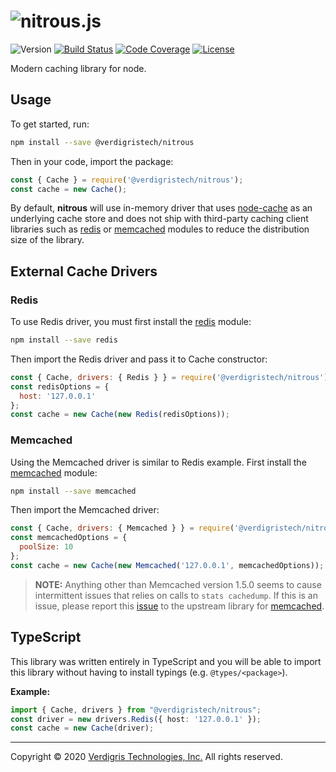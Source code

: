 # ![nitrous.js][nitrousjs]

![Version][version-badge]
[![Build Status][build-status-badge]][github-workflows-url]
[![Code Coverage][codecov-badge]][codecov-url]
[![License][license-badge]](LICENSE.md)

Modern caching library for node.

## Usage

To get started, run:

```bash
npm install --save @verdigristech/nitrous
```

Then in your code, import the package:

```javascript
const { Cache } = require('@verdigristech/nitrous');
const cache = new Cache();
```

By default, **nitrous** will use in-memory driver that uses [node-cache][node-cache-url]
as an underlying cache store and does not ship with third-party caching client libraries
such as [redis][redis-url] or [memcached][memcached-url] modules to reduce the distribution
size of the library.

## External Cache Drivers

### Redis

To use Redis driver, you must first install the [redis][redis-url] module:

```bash
npm install --save redis
```

Then import the Redis driver and pass it to Cache constructor:

```javascript
const { Cache, drivers: { Redis } } = require('@verdigristech/nitrous');
const redisOptions = {
  host: '127.0.0.1'
};
const cache = new Cache(new Redis(redisOptions));
```

### Memcached

Using the Memcached driver is similar to Redis example. First install the
[memcached][memcached-url] module:

```bash
npm install --save memcached
```

Then import the Memcached driver:

```javascript
const { Cache, drivers: { Memcached } } = require('@verdigristech/nitrous');
const memcachedOptions = {
  poolSize: 10
};
const cache = new Cache(new Memcached('127.0.0.1', memcachedOptions));
```

> **NOTE:** Anything other than Memcached version 1.5.0 seems to cause intermittent issues that
> relies on calls to `stats cachedump`. If this is an issue, please report this
> [issue][memcached-issue-url] to the upstream library for [memcached][memcached-url].

## TypeScript

This library was written entirely in TypeScript and you will be able to import this library without
having to install typings (e.g. `@types/<package>`).

**Example:**

```typescript
import { Cache, drivers } from "@verdigristech/nitrous";
const driver = new drivers.Redis({ host: '127.0.0.1' });
const cache = new Cache(driver);
```

---

Copyright © 2020 [Verdigris Technologies, Inc.][verdigris-url] All rights reserved.

[nitrousjs]: https://verdigris.s3-us-west-2.amazonaws.com/nitrousjs.svg
[version-badge]: https://img.shields.io/github/package-json/v/verdigristech/nitrous?style=for-the-badge
[build-status-badge]: https://img.shields.io/github/workflow/status/verdigristech/nitrous/Continuous%20Integration?logo=github&style=for-the-badge
[github-workflows-url]: https://github.com/VerdigrisTech/nitrous/actions
[codecov-badge]: https://img.shields.io/codecov/c/github/verdigristech/nitrous?logo=codecov&style=for-the-badge
[codecov-url]: https://codecov.io/gh/VerdigrisTech/nitrous
[license-badge]: https://img.shields.io/github/license/verdigristech/nitrous?style=for-the-badge
[verdigris-url]: https://verdigris.co
[node-cache-url]: https://www.npmjs.com/package/node-cache
[redis-url]: https://www.npmjs.com/package/redis
[memcached-url]: https://www.npmjs.com/package/memcached
[memcached-issue-url]: https://github.com/3rd-Eden/memcached/issues

